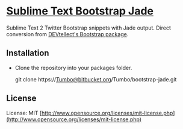 [Sublime Text Bootstrap Jade](https://bitbucket.org/Tumbo/bootstrap-jade)
========================================

Sublime Text 2 Twitter Bootstrap snippets with Jade output. Direct conversion from [DEVtellect's Bootstrap package](http://github.com/devtellect/sublime-twitter-bootstrap-snippets/).

## Installation
*  Clone the repository into your packages folder.

	git clone https://Tumbo@bitbucket.org/Tumbo/bootstrap-jade.git
 

## License
License: MIT [http://www.opensource.org/licenses/mit-license.php](http://www.opensource.org/licenses/mit-license.php)

